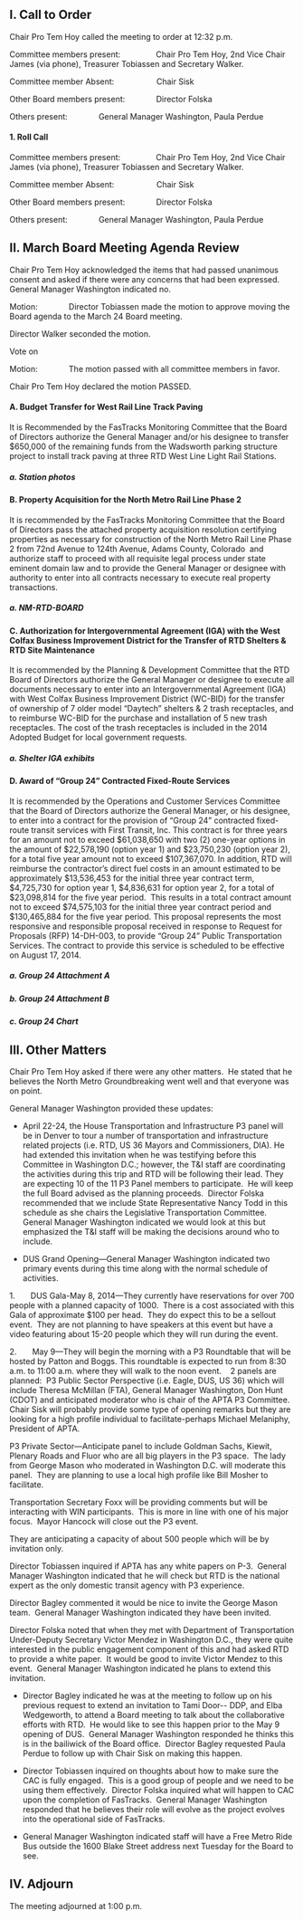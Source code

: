## I. Call to Order

Chair Pro Tem Hoy called the meeting to order at 12:32 p.m.

Committee members present:                Chair Pro Tem Hoy, 2nd Vice Chair James (via phone), Treasurer Tobiassen and Secretary Walker.

Committee member Absent:                   Chair Sisk

Other Board members present:              Director Folska

Others present:              General Manager Washington, Paula Perdue

#### 1. Roll Call

Committee members present:                Chair Pro Tem Hoy, 2nd Vice Chair James (via phone), Treasurer Tobiassen and Secretary Walker.

Committee member Absent:                   Chair Sisk

Other Board members present:              Director Folska

Others present:              General Manager Washington, Paula Perdue

## II. March Board Meeting Agenda Review

Chair Pro Tem Hoy acknowledged the items that had passed unanimous consent and asked if there were any concerns that had been expressed.  General Manager Washington indicated no.

Motion:              Director Tobiassen made the motion to approve moving the Board agenda to the March 24 Board meeting.

Director Walker seconded the motion.

Vote on

Motion:              The motion passed with all committee members in favor.

Chair Pro Tem Hoy declared the motion PASSED.

#### A. Budget Transfer for West Rail Line Track Paving

It is Recommended by the FasTracks Monitoring Committee that the Board of Directors authorize the General Manager and/or his designee to transfer $650,000 of the remaining funds from the Wadsworth parking structure project to install track paving at three RTD West Line Light Rail Stations.

##### a. Station photos

#### B. Property Acquisition for the North Metro Rail Line Phase 2

It is recommended by the FasTracks Monitoring Committee that the Board of Directors pass the attached property acquisition resolution certifying properties as necessary for construction of the North Metro Rail Line Phase 2 from 72nd  Avenue to 124th Avenue, Adams County, Colorado  and authorize staff to proceed with all requisite legal process under state eminent domain law and to provide the General Manager or designee with authority to enter into all contracts necessary to execute real property transactions.

##### a. NM-RTD-BOARD

#### C. Authorization for Intergovernmental Agreement (IGA) with the West Colfax Business Improvement District for the Transfer of RTD Shelters & RTD Site Maintenance

It is recommended by the Planning & Development Committee that the RTD Board of Directors authorize the General Manager or designee to execute all documents necessary to enter into an Intergovernmental Agreement (IGA) with West Colfax Business Improvement District (WC-BID) for the transfer of ownership of 7 older model “Daytech” shelters & 2 trash receptacles, and to reimburse WC-BID for the purchase and installation of 5 new trash receptacles. The cost of the trash receptacles is included in the 2014 Adopted Budget for local government requests.

##### a. Shelter IGA exhibits

#### D. Award of “Group 24” Contracted Fixed-Route Services

It is recommended by the Operations and Customer Services Committee that the Board of Directors authorize the General Manager, or his designee, to enter into a contract for the provision of “Group 24” contracted fixed-route transit services with First Transit, Inc. This contract is for three years for an amount not to exceed $61,038,650 with two (2) one-year options in the amount of $22,578,190 (option year 1) and $23,750,230 (option year 2), for a total five year amount not to exceed $107,367,070. In addition, RTD will reimburse the contractor’s direct fuel costs in an amount estimated to be approximately $13,536,453 for the initial three year contract term, $4,725,730 for option year 1, $4,836,631 for option year 2, for a total of $23,098,814 for the five year period.  This results in a total contract amount not to exceed $74,575,103 for the initial three year contract period and $130,465,884 for the five year period. This proposal represents the most responsive and responsible proposal received in response to Request for Proposals (RFP) 14-DH-003, to provide “Group 24” Public Transportation Services. The contract to provide this service is scheduled to be effective on August 17, 2014.

##### a. Group 24 Attachment A

##### b. Group 24 Attachment B

##### c. Group 24 Chart

## III. Other Matters

Chair Pro Tem Hoy asked if there were any other matters.  He stated that he believes the North Metro Groundbreaking went well and that everyone was on point.

General Manager Washington provided these updates:

- April 22-24, the House Transportation and Infrastructure P3 panel will be in Denver to tour a number of transportation and infrastructure related projects (i.e. RTD, US 36 Mayors and Commissioners, DIA). He had extended this invitation when he was testifying before this Committee in Washington D.C.; however, the T&I staff are coordinating the activities during this trip and RTD will be following their lead. They are expecting 10 of the 11 P3 Panel members to participate.  He will keep the full Board advised as the planning proceeds.  Director Folska recommended that we include State Representative Nancy Todd in this schedule as she chairs the Legislative Transportation Committee.  General Manager Washington indicated we would look at this but emphasized the T&I staff will be making the decisions around who to include.

- DUS Grand Opening—General Manager Washington indicated two primary events during this time along with the normal schedule of activities.

1.       DUS Gala-May 8, 2014—They currently have reservations for over 700 people with a planned capacity of 1000.  There is a cost associated with this Gala of approximate $100 per head.  They do expect this to be a sellout event.  They are not planning to have speakers at this event but have a video featuring about 15-20 people which they will run during the event.

2.       May 9—They will begin the morning with a P3 Roundtable that will be hosted by Patton and Boggs. This roundtable is expected to run from 8:30 a.m. to 11:00 a.m. where they will walk to the noon event.    2 panels are planned:  P3 Public Sector Perspective (i.e. Eagle, DUS, US 36) which will include Theresa McMillan (FTA), General Manager Washington, Don Hunt (CDOT) and anticipated moderator who is chair of the APTA P3 Committee.  Chair Sisk will probably provide some type of opening remarks but they are looking for a high profile individual to facilitate-perhaps Michael Melaniphy, President of APTA.

P3 Private Sector—Anticipate panel to include Goldman Sachs, Kiewit, Plenary Roads and Fluor who are all big players in the P3 space.  The lady from George Mason who moderated in Washington D.C. will moderate this panel.  They are planning to use a local high profile like Bill Mosher to facilitate.

Transportation Secretary Foxx will be providing comments but will be interacting with WIN participants.  This is more in line with one of his major focus.  Mayor Hancock will close out the P3 event.

They are anticipating a capacity of about 500 people which will be by invitation only.

Director Tobiassen inquired if APTA has any white papers on P-3.  General Manager Washington indicated that he will check but RTD is the national expert as the only domestic transit agency with P3 experience.

Director Bagley commented it would be nice to invite the George Mason team.  General Manager Washington indicated they have been invited.

Director Folska noted that when they met with Department of Transportation Under-Deputy Secretary Victor Mendez in Washington D.C., they were quite interested in the public engagement component of this and had asked RTD to provide a white paper.  It would be good to invite Victor Mendez to this event.  General Manager Washington indicated he plans to extend this invitation.

- Director Bagley indicated he was at the meeting to follow up on his previous request to extend an invitation to Tami Door-- DDP, and Elba Wedgeworth, to attend a Board meeting to talk about the collaborative efforts with RTD.  He would like to see this happen prior to the May 9 opening of DUS.  General Manager Washington responded he thinks this is in the bailiwick of the Board office.  Director Bagley requested Paula Perdue to follow up with Chair Sisk on making this happen.

- Director Tobiassen inquired on thoughts about how to make sure the CAC is fully engaged.  This is a good group of people and we need to be using them effectively.  Director Folska inquired what will happen to CAC upon the completion of FasTracks.  General Manager Washington responded that he believes their role will evolve as the project evolves into the operational side of FasTracks.

- General Manager Washington indicated staff will have a Free Metro Ride Bus outside the 1600 Blake Street address next Tuesday for the Board to see.

## IV. Adjourn

The meeting adjourned at 1:00 p.m.